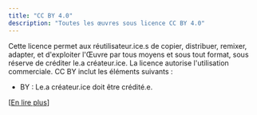 ```yaml
---
title: "CC BY 4.0"
description: "Toutes les œuvres sous licence CC BY 4.0"
---
```


Cette licence permet aux réutilisateur.ice.s de copier, distribuer, remixer, adapter, et d'exploiter l'Œuvre par tous moyens et sous tout format, sous réserve de créditer le.a créateur.ice. La licence autorise l'utilisation commerciale. CC BY inclut les éléments suivants :

- BY : Le.a créateur.ice doit être crédité.e.

[[En lire plus](https://creativecommons.org/licences/by/4.0/deed.fr)]